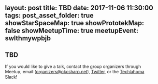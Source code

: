 layout: post
title: TBD
date: 2017-11-06 11:30:00
tags:
post_asset_folder: true
showStarSpaceMap: true
showPrototekMap: false
showMeetupTime: true
meetupEvent: swlthmywpbjb
---

## TBD

<p>If you would like to give a talk, contact the group organizers through Meetup, email (<a href="mailto:organizers@okcsharp.net">organizers@okcsharp.net</a>), <a href="https://twitter.com/okcsharp">Twitter</a>, or the <a href="http://www.techlahoma.org/spaces">Techlahoma Slack</a>! </p> 

